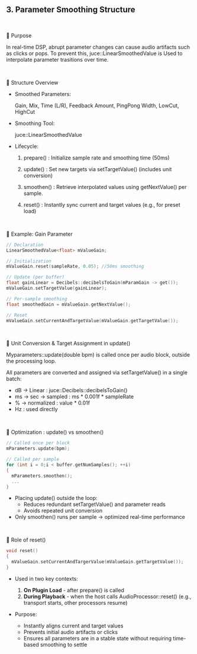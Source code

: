 ## 3. Parameter Smoothing Structure

<br>

🎯 Purpose

In real-time DSP, abrupt parameter changes can cause audio artifacts such as clicks or pops.
To prevent this, juce::LinearSmoothedValue is Used to interpolate parameter trasitions over time.

<br>

🔹 Structure Overview

- Smoothed Parameters:

  Gain, Mix, Time (L/R), Feedback Amount, PingPong Width, LowCut, HighCut

- Smoothing Tool:

  juce::LinearSmoothedValue 

- Lifecycle:

  1. prepare() : Initialize sample rate and smoothing time (50ms)

  2. update() : Set new targets via setTargetValue() (includes unit conversion)

  3. smoothen() : Retrieve interpolated values using getNextValue() per sample.

  4. reset() : Instantly sync current and target values (e.g., for preset load)

<br>

🔹 Example: Gain Parameter

~~~cpp
// Declaration
LinearSmoothedValue<float> mValueGain;

// Initialization
mValueGain.reset(sampleRate, 0.05); //50ms smoothing

// Update (per buffer)
float gainLinear = Decibels::decibelsToGain(mParamGain -> get());
mValueGain.setTargetValue(gainLinear);

// Per-sample smoothing
float smoothedGain = mValueGain.getNextValue();

// Reset
mValueGain.setCurrentAndTargetValue(mValueGain.getTargetValue());
~~~

<br>

🔹 Unit Conversion & Target Assignment in update()

Myparameters::update(double bpm) is called once per audio block, outside the processing loop.

All parameters are converted and assigned via setTargetValue() in a single batch:

- dB -> Linear : juce::Decibels::decibelsToGain()
- ms -> sec -> sampled : ms * 0.001f * sampleRate
- % -> normalized : value * 0.01f
- Hz : used directly

<br>

🔹 Optimization : update() vs smoothen()

~~~cpp
// Called once per block
mParameters.update(bpm);

// Called per sample
for (int i = 0;i < buffer.getNumSamples(); ++i)
{
  mParameters.smoothen();
  ...
}
~~~

- Placing update() outside the loop:
  - Reduces redundant setTargetValue() and parameter reads
  - Avoids repeated unit conversion
- Only smoothen() runs per sample -> optimized real-time performance

<br>

🔹 Role of reset()

~~~cpp
void reset()
{
  mValueGain.setCurrentAndTargerValue(mValueGain.getTargetValue());
}
~~~

- Used in two key contexts:
    1. **On Plugin Load** - after prepare() is called
    2. **During Playback** - when the host calls AudioProcessor::reset()
       (e.g., transport starts, other processors resume)

- Purpose:
  - Instantly aligns current and target values
  - Prevents initial audio artifacts or clicks
  - Ensures all parameters are in a stable state without requiring time-based smoothing to settle
